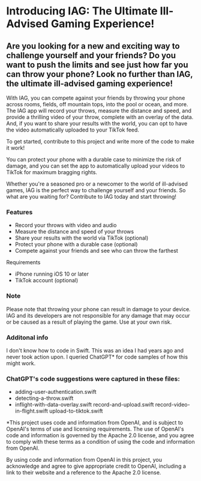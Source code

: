 # Introducing IAG: The Ultimate Ill-Advised Gaming Experience!
## Are you looking for a new and exciting way to challenge yourself and your friends? Do you want to push the limits and see just how far you can throw your phone? Look no further than IAG, the ultimate ill-advised gaming experience!

With IAG, you can compete against your friends by throwing your phone across rooms, fields, off mountain tops, into the pool or ocean, and more. The IAG app will record your throws, measure the distance and speed, and provide a thrilling video of your throw, complete with an overlay of the data. And, if you want to share your results with the world, you can opt to have the video automatically uploaded to your TikTok feed.

To get started, contribute to this project and write more of the code to make it work! 

You can protect your phone with a durable case to minimize the risk of damage, and you can set the app to automatically upload your videos to TikTok for maximum bragging rights.

Whether you're a seasoned pro or a newcomer to the world of ill-advised games, IAG is the perfect way to challenge yourself and your friends. So what are you waiting for? Contribute to IAG today and start throwing!

### Features
- Record your throws with video and audio
- Measure the distance and speed of your throws
- Share your results with the world via TikTok (optional)
- Protect your phone with a durable case (optional)
- Compete against your friends and see who can throw the farthest

Requirements
- iPhone running iOS 10 or later
- TikTok account (optional)

### Note
Please note that throwing your phone can result in damage to your device. IAG and its developers are not responsible for any damage that may occur or be caused as a result of playing the game. Use at your own risk.

### Additonal info

I don't know how to code in Swift.  This was an idea I had years ago and never took action upon.  I queried ChatGPT* for code samples of how this might work.  

### ChatGPT's code suggestions were captured in these files:
- adding-user-authentication.swift
- detecting-a-throw.swift
- inflight-with-data-overlay.swift
record-and-upload.swift
record-video-in-flight.swift
upload-to-tiktok.swift 

*This project uses code and information from OpenAI, and is subject to OpenAI's terms of use and licensing requirements. The use of OpenAI's code and information is governed by the Apache 2.0 license, and you agree to comply with these terms as a condition of using the code and information from OpenAI.

By using code and information from OpenAI in this project, you acknowledge and agree to give appropriate credit to OpenAI, including a link to their website and a reference to the Apache 2.0 license.

